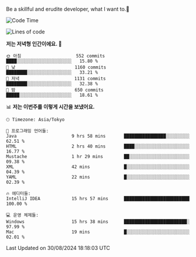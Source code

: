 Be a skillful and erudite developer, what I want to.👶

<!--START_SECTION:waka-->
![Code Time](http://img.shields.io/badge/Code%20Time-1%2C214%20hrs%206%20mins-blue)

![Lines of code](https://img.shields.io/badge/%EC%A0%80%EB%8A%94%20%EC%97%AC%ED%83%9C%EA%B9%8C%EC%A7%80%20-2.7%20million%20%EC%A4%84%EC%9D%98%20%EC%BD%94%EB%93%9C%EB%A5%BC%20%EC%9E%91%EC%84%B1%ED%96%88%EC%96%B4%EC%9A%94.-blue)

**저는 저녁형 인간이에요. 🦉** 

```text
🌞 아침                     552 commits         ████░░░░░░░░░░░░░░░░░░░░░   15.80 % 
🌆 낮　                     1160 commits        ████████░░░░░░░░░░░░░░░░░   33.21 % 
🌃 저녁                     1131 commits        ████████░░░░░░░░░░░░░░░░░   32.38 % 
🌙 밤　                     650 commits         █████░░░░░░░░░░░░░░░░░░░░   18.61 % 
```


📊 **저는 이번주를 이렇게 시간을 보냈어요.** 

```text
🕑︎ Timezone: Asia/Tokyo

💬 프로그래밍 언어들: 
Java                     9 hrs 58 mins       ████████████████░░░░░░░░░   62.51 % 
HTML                     2 hrs 40 mins       ████░░░░░░░░░░░░░░░░░░░░░   16.77 % 
Mustache                 1 hr 29 mins        ██░░░░░░░░░░░░░░░░░░░░░░░   09.38 % 
XML                      42 mins             █░░░░░░░░░░░░░░░░░░░░░░░░   04.39 % 
YAML                     22 mins             █░░░░░░░░░░░░░░░░░░░░░░░░   02.39 % 

🔥 에디터들: 
IntelliJ IDEA            15 hrs 57 mins      █████████████████████████   100.00 % 

💻 운영 체제들: 
Windows                  15 hrs 38 mins      ████████████████████████░   97.99 % 
Mac                      19 mins             █░░░░░░░░░░░░░░░░░░░░░░░░   02.01 % 
```


 Last Updated on 30/08/2024 18:18:03 UTC
<!--END_SECTION:waka-->
